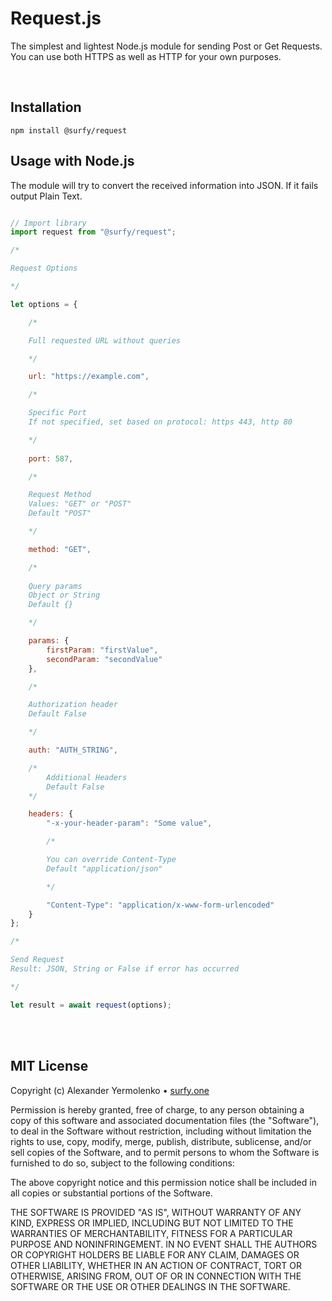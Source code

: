 # Request.js
The simplest and lightest Node.js module for sending Post or Get Requests.
You can use both HTTPS as well as HTTP for your own purposes.

<br/>

## Installation
```
npm install @surfy/request
```

## Usage with Node.js
The module will try to convert the received information into JSON.
If it fails output Plain Text.

```js

// Import library
import request from "@surfy/request";

/*

Request Options

*/

let options = {

	/*

	Full requested URL without queries

	*/

	url: "https://example.com",

	/*

	Specific Port
	If not specified, set based on protocol: https 443, http 80

	*/
	
	port: 587,

	/*

	Request Method
	Values: "GET" or "POST"
	Default "POST"

	*/

	method: "GET",

	/*
	
	Query params
	Object or String
	Default {}

	*/

	params: {
		firstParam: "firstValue",
		secondParam: "secondValue"
	},

	/*

	Authorization header
	Default False

	*/

	auth: "AUTH_STRING",

	/*
		Additional Headers
		Default False
	*/

	headers: {
		"-x-your-header-param": "Some value",

		/*

		You can override Content-Type
		Default "application/json"

		*/

		"Content-Type": "application/x-www-form-urlencoded"
	}
};

/*

Send Request
Result: JSON, String or False if error has occurred

*/

let result = await request(options);

```

<br />
<br />

## MIT License

Copyright (c) Alexander Yermolenko • [surfy.one](https://surfy.one)

Permission is hereby granted, free of charge, to any person obtaining a copy
of this software and associated documentation files (the "Software"), to deal
in the Software without restriction, including without limitation the rights
to use, copy, modify, merge, publish, distribute, sublicense, and/or sell
copies of the Software, and to permit persons to whom the Software is
furnished to do so, subject to the following conditions:

The above copyright notice and this permission notice shall be included in all
copies or substantial portions of the Software.

THE SOFTWARE IS PROVIDED "AS IS", WITHOUT WARRANTY OF ANY KIND, EXPRESS OR
IMPLIED, INCLUDING BUT NOT LIMITED TO THE WARRANTIES OF MERCHANTABILITY,
FITNESS FOR A PARTICULAR PURPOSE AND NONINFRINGEMENT. IN NO EVENT SHALL THE
AUTHORS OR COPYRIGHT HOLDERS BE LIABLE FOR ANY CLAIM, DAMAGES OR OTHER
LIABILITY, WHETHER IN AN ACTION OF CONTRACT, TORT OR OTHERWISE, ARISING FROM,
OUT OF OR IN CONNECTION WITH THE SOFTWARE OR THE USE OR OTHER DEALINGS IN THE
SOFTWARE.